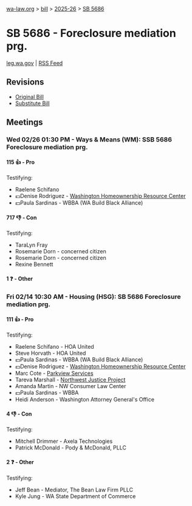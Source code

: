 [wa-law.org](/) > [bill](/bill/) > [2025-26](/bill/2025-26/) > [SB 5686](/bill/2025-26/sb/5686/)

# SB 5686 - Foreclosure mediation prg.
[leg.wa.gov](https://app.leg.wa.gov/billsummary?BillNumber=5686&Year=2025&Initiative=false) | [RSS Feed](./rss.xml)

## Revisions
* [Original Bill](1/)
* [Substitute Bill](S/)

## Meetings
### Wed 02/26 01:30 PM - Ways & Means (WM): SSB 5686 Foreclosure mediation prg.
#### 115 👍 - Pro
Testifying:
* Raelene Schifano
* 💵Denise Rodriguez - [Washington Homeownership Resource Center](/org/washington_homeownership_resource_center/)
* 💵Paula Sardinas - WBBA (WA Build Black Alliance)

#### 717 👎 - Con
Testifying:
* TaraLyn Fray
* Rosemarie Dorn - concerned citizen
* Rosemarie Dorn - concerned citizen
* Rexine Bennett

#### 1 ❓ - Other

### Fri 02/14 10:30 AM - Housing (HSG): SB 5686 Foreclosure mediation prg.
#### 111 👍 - Pro
Testifying:
* Raelene Schifano - HOA United
* Steve Horvath - HOA United
* 💵Paula Sardinas - WBBA (WA Build Black Alliance)
* 💵Denise Rodriguez - [Washington Homeownership Resource Center](/org/washington_homeownership_resource_center/)
* Marc Cote - [Parkview Services](/org/parkview_services/)
* Tareva Marshall - [Northwest Justice Project](/org/northwest_justice_project/)
* Amanda Martin - NW Consumer Law Center
* 💵Paula Sardinas - WBBA
* Heidi Anderson - Washington Attorney General's Office

#### 4 👎 - Con
Testifying:
* Mitchell Drimmer - Axela Technologies
* Patrick McDonald - Pody & McDonald, PLLC

#### 2 ❓ - Other
Testifying:
* Jeff Bean - Mediator, The Bean Law Firm PLLC
* Kyle Jung - WA State Department of Commerce
